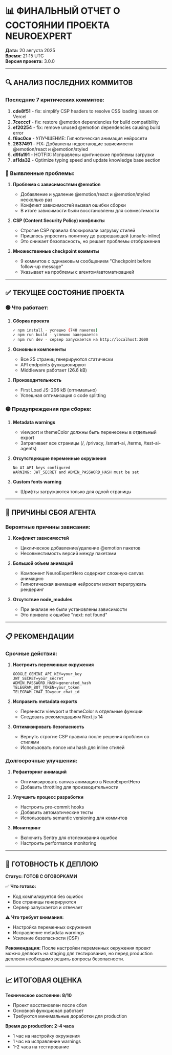 # 📊 ФИНАЛЬНЫЙ ОТЧЕТ О СОСТОЯНИИ ПРОЕКТА NEUROEXPERT

**Дата:** 20 августа 2025  
**Время:** 21:15 UTC  
**Версия проекта:** 3.0.0  

---

## 🔍 АНАЛИЗ ПОСЛЕДНИХ КОММИТОВ

### Последние 7 критических коммитов:

1. **cde8f51** - fix: simplify CSP headers to resolve CSS loading issues on Vercel
2. **7cecccf** - fix: restore @emotion dependencies for build compatibility
3. **ef20254** - fix: remove unused @emotion dependencies causing build error
4. **f6ac0ce** - УЛУЧШЕНИЕ: Гипнотическая анимация нейросети
5. **2637491** - FIX: Добавлены недостающие зависимости @emotion/react и @emotion/styled
6. **d9fa191** - HOTFIX: Исправлены критические проблемы загрузки
7. **af1da32** - Optimize typing speed and update knowledge base section

### 🔴 Выявленные проблемы:

1. **Проблема с зависимостями @emotion**
   - Добавление и удаление @emotion/react и @emotion/styled несколько раз
   - Конфликт зависимостей вызвал ошибки сборки
   - В итоге зависимости были восстановлены для совместимости

2. **CSP (Content Security Policy) конфликты**
   - Строгие CSP правила блокировали загрузку стилей
   - Пришлось упростить политику до разрешающей (unsafe-inline)
   - Это снижает безопасность, но решает проблемы отображения

3. **Множественные checkpoint коммиты**
   - 9 коммитов с одинаковым сообщением "Checkpoint before follow-up message"
   - Указывает на проблемы с агентом/автоматизацией

---

## ✅ ТЕКУЩЕЕ СОСТОЯНИЕ ПРОЕКТА

### 🟢 Что работает:

1. **Сборка проекта**
   ```bash
   ✓ npm install - успешно (740 пакетов)
   ✓ npm run build - успешно завершается
   ✓ npm run dev - сервер запускается на http://localhost:3000
   ```

2. **Основные компоненты**
   - Все 25 страниц генерируются статически
   - API endpoints функционируют
   - Middleware работает (26.6 kB)

3. **Производительность**
   - First Load JS: 206 kB (оптимально)
   - Успешная оптимизация с code splitting

### 🟡 Предупреждения при сборке:

1. **Metadata warnings**
   - viewport и themeColor должны быть перенесены в отдельный export
   - Затрагивает все страницы (/, /privacy, /smart-ai, /terms, /test-ai-agents)

2. **Отсутствующие переменные окружения**
   ```
   No AI API keys configured
   WARNING: JWT_SECRET and ADMIN_PASSWORD_HASH must be set
   ```

3. **Custom fonts warning**
   - Шрифты загружаются только для одной страницы

---

## 🔧 ПРИЧИНЫ СБОЯ АГЕНТА

### Вероятные причины зависания:

1. **Конфликт зависимостей**
   - Циклическое добавление/удаление @emotion пакетов
   - Несовместимость версий между пакетами

2. **Большой объем анимаций**
   - Компонент NeuroExpertHero содержит сложную canvas анимацию
   - Гипнотическая анимация нейросети может перегружать рендеринг

3. **Отсутствие node_modules**
   - При анализе не были установлены зависимости
   - Это привело к ошибке "next: not found"

---

## 📋 РЕКОМЕНДАЦИИ

### Срочные действия:

1. **Настроить переменные окружения**
   ```env
   GOOGLE_GEMINI_API_KEY=your_key
   JWT_SECRET=your_secret
   ADMIN_PASSWORD_HASH=generated_hash
   TELEGRAM_BOT_TOKEN=your_token
   TELEGRAM_CHAT_ID=your_chat_id
   ```

2. **Исправить metadata exports**
   - Перенести viewport и themeColor в отдельные функции
   - Следовать рекомендациям Next.js 14

3. **Оптимизировать безопасность**
   - Вернуть строгие CSP правила после решения проблем со стилями
   - Использовать nonce или hash для inline стилей

### Долгосрочные улучшения:

1. **Рефакторинг анимаций**
   - Оптимизировать canvas анимацию в NeuroExpertHero
   - Добавить throttling для производительности

2. **Улучшить процесс разработки**
   - Настроить pre-commit hooks
   - Добавить автоматические тесты
   - Использовать semantic versioning для коммитов

3. **Мониторинг**
   - Включить Sentry для отслеживания ошибок
   - Настроить performance monitoring

---

## 🚀 ГОТОВНОСТЬ К ДЕПЛОЮ

**Статус: ГОТОВ С ОГОВОРКАМИ**

✅ **Что готово:**
- Код компилируется без ошибок
- Все страницы генерируются
- Сервер запускается и отвечает

⚠️ **Что требует внимания:**
- Настройка переменных окружения
- Исправление metadata warnings
- Усиление безопасности (CSP)

**Рекомендация:** После настройки переменных окружения проект можно деплоить на staging для тестирования, но перед production деплоем необходимо решить вопросы безопасности.

---

## 📈 ИТОГОВАЯ ОЦЕНКА

**Техническое состояние: 8/10**
- Проект восстановлен после сбоя
- Основной функционал работает
- Требуются минимальные доработки для production

**Время до production: 2-4 часа**
- 1 час на настройку окружения
- 1 час на исправление warnings
- 1-2 часа на тестирование